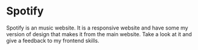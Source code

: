 # Spotify
Spotify is an music website. It is a responsive website and have some my version of design that makes it from the main website. Take a look at it and give a feedback to my frontend skills.
